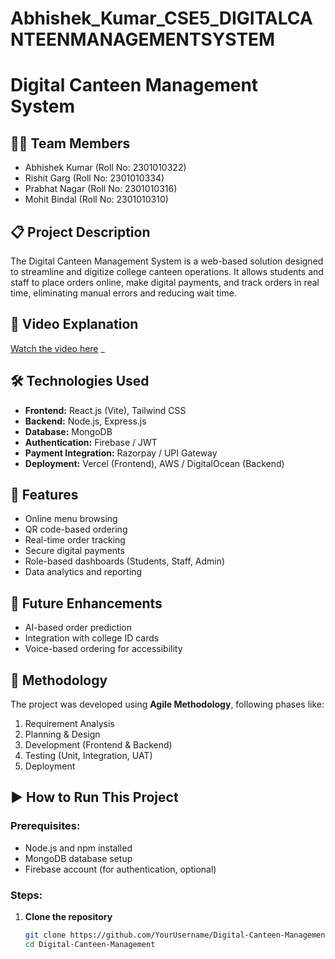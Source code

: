 # Abhishek_Kumar_CSE5_DIGITALCANTEENMANAGEMENTSYSTEM

# Digital Canteen Management System

## 👨‍💻 Team Members
- Abhishek Kumar (Roll No: 2301010322)
- Rishit Garg (Roll No: 2301010334)
- Prabhat Nagar (Roll No: 2301010316)
- Mohit Bindal (Roll No: 2301010310)

## 📋 Project Description
The Digital Canteen Management System is a web-based solution designed to streamline and digitize college canteen operations. It allows students and staff to place orders online, make digital payments, and track orders in real time, eliminating manual errors and reducing wait time.

## 🎥 Video Explanation
[Watch the video here]([https://your-video-link-here.com](https://youtu.be/iVFN0EAScks?si=pX--dSQR0QUi18mr))  
_

## 🛠️ Technologies Used
- **Frontend:** React.js (Vite), Tailwind CSS
- **Backend:** Node.js, Express.js
- **Database:** MongoDB
- **Authentication:** Firebase / JWT
- **Payment Integration:** Razorpay / UPI Gateway
- **Deployment:** Vercel (Frontend), AWS / DigitalOcean (Backend)

## 🚀 Features
- Online menu browsing
- QR code-based ordering
- Real-time order tracking
- Secure digital payments
- Role-based dashboards (Students, Staff, Admin)
- Data analytics and reporting

## 📌 Future Enhancements
- AI-based order prediction
- Integration with college ID cards
- Voice-based ordering for accessibility

## 🧪 Methodology
The project was developed using **Agile Methodology**, following phases like:
1. Requirement Analysis
2. Planning & Design
3. Development (Frontend & Backend)
4. Testing (Unit, Integration, UAT)
5. Deployment

## ▶️ How to Run This Project

### Prerequisites:
- Node.js and npm installed
- MongoDB database setup
- Firebase account (for authentication, optional)

### Steps:

1. **Clone the repository**
   ```bash
   git clone https://github.com/YourUsername/Digital-Canteen-Management.git
   cd Digital-Canteen-Management
